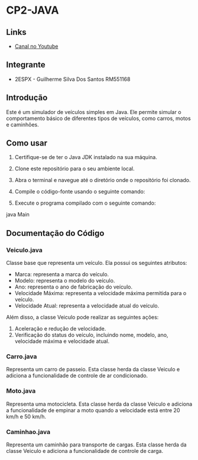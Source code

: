 # CP2-JAVA

## Links
- [Canal no Youtube](link_para_o_canal)

## Integrante
- 2ESPX - Guilherme Silva Dos Santos RM551168

## Introdução
Este é um simulador de veículos simples em Java. Ele permite simular o comportamento básico de diferentes tipos de veículos, como carros, motos e caminhões.

## Como usar
1. Certifique-se de ter o Java JDK instalado na sua máquina.
2. Clone este repositório para o seu ambiente local.
3. Abra o terminal e navegue até o diretório onde o repositório foi clonado.
4. Compile o código-fonte usando o seguinte comando:

5. Execute o programa compilado com o seguinte comando:


java Main


## Documentação do Código

### Veiculo.java
Classe base que representa um veículo. Ela possui os seguintes atributos:

- Marca: representa a marca do veículo.
- Modelo: representa o modelo do veículo.
- Ano: representa o ano de fabricação do veículo.
- Velocidade Máxima: representa a velocidade máxima permitida para o veículo.
- Velocidade Atual: representa a velocidade atual do veículo.

Além disso, a classe Veiculo pode realizar as seguintes ações:

1. Aceleração e redução de velocidade.
2. Verificação do status do veículo, incluindo nome, modelo, ano, velocidade máxima e velocidade atual.

### Carro.java
Representa um carro de passeio. Esta classe herda da classe Veiculo e adiciona a funcionalidade de controle de ar condicionado. 

### Moto.java
Representa uma motocicleta. Esta classe herda da classe Veiculo e adiciona a funcionalidade de empinar a moto quando a velocidade está entre 20 km/h e 50 km/h.

### Caminhao.java
Representa um caminhão para transporte de cargas. Esta classe herda da classe Veiculo e adiciona a funcionalidade de controle de carga.
